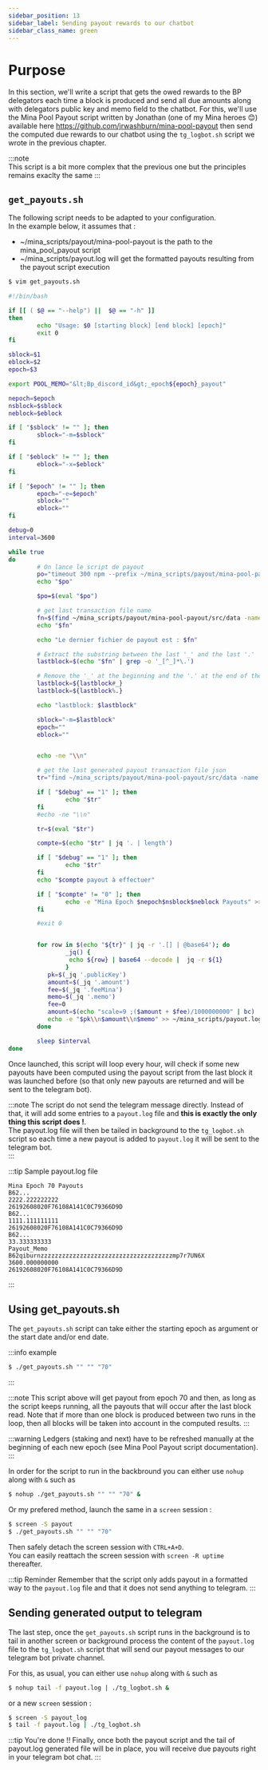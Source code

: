 ```yaml
---
sidebar_position: 13
sidebar_label: Sending payout rewards to our chatbot
sidebar_class_name: green
---
```


# Purpose
In this section, we'll write a script that gets the owed rewards to the BP delegators each time a block is produced and send all due amounts along with delegators public key and memo field to the chatbot.
For this, we'll use the Mina Pool Payout script written by Jonathan (one of my Mina heroes 😊) available here https://github.com/jrwashburn/mina-pool-payout then send the computed due rewards to our chatbot using the `tg_logbot.sh` script we wrote in the previous chapter.  

:::note  
This script is a bit more complex that the previous one but the principles remains exaclty the same
:::

## `get_payouts.sh`
The following script needs to be adapted to your configuration.  
In the example below, it assumes that :  

* ~/mina_scripts/payout/mina-pool-payout is the path to the mina_pool_payout script
* ~/mina_scripts/payout.log will get the formatted payouts resulting from the payout script execution

```bash
$ vim get_payouts.sh
```

```bash
#!/bin/bash

if [[ ( $@ == "--help") ||  $@ == "-h" ]]
then
        echo "Usage: $0 [starting block] [end block] [epoch]"
        exit 0
fi

sblock=$1
eblock=$2
epoch=$3

export POOL_MEMO="&lt;Bp_discord_id&gt;_epoch${epoch}_payout"

nepoch=$epoch
nsblock=$sblock
neblock=$eblock

if [ "$sblock" != "" ]; then
        sblock="-m=$sblock"
fi

if [ "$eblock" != "" ]; then
        eblock="-x=$eblock"
fi

if [ "$epoch" != "" ]; then
        epoch="-e=$epoch"
        sblock=""
        eblock=""
fi

debug=0
interval=3600

while true
do
        # On lance le script de payout
        po="timeout 300 npm --prefix ~/mina_scripts/payout/mina-pool-payout/ run payout -- $sblock $eblock $epoch >/dev/null 2>&1"
        echo "$po"

        $po=$(eval "$po")

        # get last transaction file name
        fn=$(find ~/mina_scripts/payout/mina-pool-payout/src/data -name 'payout_transactions*' -type f -exec ls -t1 {} + 2>/dev/null | head -n 1)
        echo "$fn"

        echo "Le dernier fichier de payout est : $fn"

        # Extract the substring between the last '_' and the last '.'
        lastblock=$(echo "$fn" | grep -o '_[^_]*\.')

        # Remove the '_' at the beginning and the '.' at the end of the substring
        lastblock=${lastblock#_}
        lastblock=${lastblock%.}

        echo "lastblock: $lastblock"

        sblock="-m=$lastblock"
        epoch=""
        eblock=""


        echo -ne "\\n"

        # get the last generated payout transaction file json
        tr="find ~/mina_scripts/payout/mina-pool-payout/src/data -name 'payout_transactions*' -type f -exec ls -t1 {} + 2>/dev/null | head -n 1 | xargs cat | jq ."

        if [ "$debug" == "1" ]; then
                echo "$tr"
        fi
        #echo -ne "\\n"

        tr=$(eval "$tr")

        compte=$(echo "$tr" | jq '. | length')

        if [ "$debug" == "1" ]; then
                echo "$tr"
        fi
        echo "$compte payout à effectuer"

        if [ "$compte" != "0" ]; then
                echo -e "Mina Epoch $nepoch$nsblock$neblock Payouts" >> ~/mina_scripts/payout.log
        fi

        #exit 0


        for row in $(echo "${tr}" | jq -r '.[] | @base64'); do
                _jq() {
                 echo ${row} | base64 --decode |  jq -r ${1}
                }
           pk=$(_jq '.publicKey')
           amount=$(_jq '.amount')
           fee=$(_jq '.feeMina')
           memo=$(_jq '.memo')
           fee=0
           amount=$(echo "scale=9 ;($amount + $fee)/1000000000" | bc)
           echo -e "$pk\\n$amount\\n$memo" >> ~/mina_scripts/payout.log
        done

        sleep $interval
done
```

Once launched, this script will loop every hour, will check if some new payouts have been computed using the payout script from the last block it was launched before (so that only new payouts are returned and will be sent to the telegram bot).

:::note 
The script do not send the telegram message directly. Instead of that, it will add some entries to a `payout.log` file and **this is exactly the only thing this script does !**.  
The payout.log file will then be tailed in background to the `tg_logbot.sh` script so each time a new payout is added to `payout.log` it will be sent to the telegram bot.  
:::

:::tip  Sample payout.log file
```
Mina Epoch 70 Payouts
B62...
2222.222222222
26192608020F76108A141C0C79366D9D
B62...
1111.111111111
26192608020F76108A141C0C79366D9D
B62...
33.333333333
Payout_Memo
B62qiburnzzzzzzzzzzzzzzzzzzzzzzzzzzzzzzzzzzzzzmp7r7UN6X
3600.000000000
26192608020F76108A141C0C79366D9D
```
:::

## Using get_payouts.sh
The `get_payouts.sh` script can take either the starting epoch as argument or the start date and/or end date.

:::info  example
```bash
$ ./get_payouts.sh "" "" "70"
```
:::

:::note 
This script above will get payout from epoch 70 and then, as long as the script keeps running, all the payouts that will occur after the last block read.
Note that if more than one block is produced between two runs in the loop, then all blocks will be taken into account in the computed results.
:::

:::warning
Ledgers (staking and next) have to be refreshed manually at the beginning of each new epoch (see Mina Pool Payout script documentation).
:::

In order for the script to run in the backbround you can either use `nohup` along with `&` such as 

```bash
$ nohup ./get_payouts.sh "" "" "70" &
```

Or my prefered method, launch the same in a `screen` session :

```bash
$ screen -S payout
$ ./get_payouts.sh "" "" "70"
```

Then safely detach the screen session with `CTRL+A+D`.  
You can easily reattach the screen session with `screen -R uptime` thereafter.

:::tip  Reminder
Remember that the script only adds payout in a formatted way to the `payout.log` file and that it does not send anything to telegram.
:::

## Sending generated output to telegram
The last step, once the `get_payouts.sh` script runs in the background is to tail in another screen or background process the content of the `payout.log` file to the `tg_logbot.sh` script that will send our payout messages to our telegram bot private channel.

For this, as usual, you can either use  `nohup` along with `&` such as 

```bash
$ nohup tail -f payout.log | ./tg_logbot.sh &
```

or a new `screen` session :

```bash
$ screen -S payout_log
$ tail -f payout.log | ./tg_logbot.sh
```


:::tip  You're done !!
Finally, once both the payout script and the tail of payout.log generated file will be in place, you will receive due payouts right in your telegram bot chat.
:::


